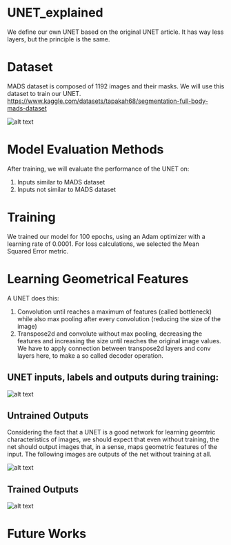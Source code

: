 # UNET_explained
We define our own UNET based on the original UNET article. It has way less layers, but the principle is the same.

# Dataset
MADS dataset is composed of 1192 images and their masks. We will use this dataset to train our UNET.
https://www.kaggle.com/datasets/tapakah68/segmentation-full-body-mads-dataset

![alt text](https://storage.googleapis.com/kaggle-datasets-images/1108926/1863359/1f5acd213e62270de4911d10e4f2d0ca/dataset-cover.png?t=2021-01-20-19-06-11)

# Model Evaluation Methods
After training, we will evaluate the performance of the UNET on:
1. Inputs similar to MADS dataset
2. Inputs not similar to MADS dataset

# Training
We trained our model for 100 epochs, using an Adam optimizer with a learning rate of 0.0001. For loss calculations, we selected the Mean Squared Error metric.

# Learning Geometrical Features
A UNET does this: 
1. Convolution until reaches a maximum of features (called bottleneck) while also max pooling after every convolution (reducing the size of the image)
2. Transpose2d and convolute without max pooling, decreasing the features and increasing the size until reaches the original image values. We have to apply connection between transpose2d layers and conv layers here, to make a so called decoder operation.

## UNET inputs, labels and outputs during training:
![alt text](https://i.ibb.co/qxHKcjv/TRAINING-GRAPH-EPOCHS30.png)

## Untrained Outputs

Considering the fact that a UNET is a good network for learning geomtric characteristics of images, we should expect that even without training, the net should output images that, in a sense, maps geometric features of the input. 
The following images are outputs of the net without training at all.

![alt text](https://i.ibb.co/TLFc4Gz/Untrained-Stimulus.png)

## Trained Outputs

![alt text](https://i.ibb.co/5LpVtrs/Trained-Stimulus.png)

# Future Works

